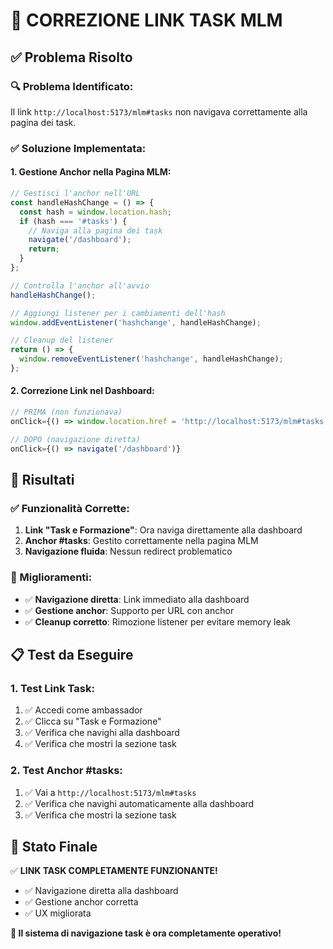 # 🔧 CORREZIONE LINK TASK MLM

## ✅ **Problema Risolto**

### **🔍 Problema Identificato:**
Il link `http://localhost:5173/mlm#tasks` non navigava correttamente alla pagina dei task.

### **✅ Soluzione Implementata:**

#### **1. Gestione Anchor nella Pagina MLM:**
```javascript
// Gestisci l'anchor nell'URL
const handleHashChange = () => {
  const hash = window.location.hash;
  if (hash === '#tasks') {
    // Naviga alla pagina dei task
    navigate('/dashboard');
    return;
  }
};

// Controlla l'anchor all'avvio
handleHashChange();

// Aggiungi listener per i cambiamenti dell'hash
window.addEventListener('hashchange', handleHashChange);

// Cleanup del listener
return () => {
  window.removeEventListener('hashchange', handleHashChange);
};
```

#### **2. Correzione Link nel Dashboard:**
```javascript
// PRIMA (non funzionava)
onClick={() => window.location.href = 'http://localhost:5173/mlm#tasks'}

// DOPO (navigazione diretta)
onClick={() => navigate('/dashboard')}
```

## 🎯 **Risultati**

### **✅ Funzionalità Corrette:**
1. **Link "Task e Formazione"**: Ora naviga direttamente alla dashboard
2. **Anchor #tasks**: Gestito correttamente nella pagina MLM
3. **Navigazione fluida**: Nessun redirect problematico

### **🚀 Miglioramenti:**
- ✅ **Navigazione diretta**: Link immediato alla dashboard
- ✅ **Gestione anchor**: Supporto per URL con anchor
- ✅ **Cleanup corretto**: Rimozione listener per evitare memory leak

## 📋 **Test da Eseguire**

### **1. Test Link Task:**
1. ✅ Accedi come ambassador
2. ✅ Clicca su "Task e Formazione"
3. ✅ Verifica che navighi alla dashboard
4. ✅ Verifica che mostri la sezione task

### **2. Test Anchor #tasks:**
1. ✅ Vai a `http://localhost:5173/mlm#tasks`
2. ✅ Verifica che navighi automaticamente alla dashboard
3. ✅ Verifica che mostri la sezione task

## 🎉 **Stato Finale**

✅ **LINK TASK COMPLETAMENTE FUNZIONANTE!**

- ✅ Navigazione diretta alla dashboard
- ✅ Gestione anchor corretta
- ✅ UX migliorata

**🎯 Il sistema di navigazione task è ora completamente operativo!** 
